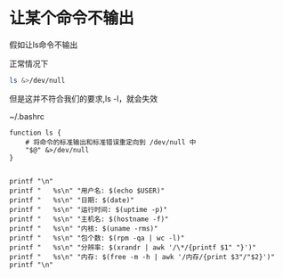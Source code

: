 # 让某个命令不输出

假如让ls命令不输出

正常情况下

```bash
ls &>/dev/null
```



但是这并不符合我们的要求,ls -l，就会失效

~/.bashrc

```bashrc
function ls {
    # 将命令的标准输出和标准错误重定向到 /dev/null 中
    "$@" &>/dev/null
}


printf "\n"
printf "   %s\n" "用户名: $(echo $USER)"
printf "   %s\n" "日期: $(date)"
printf "   %s\n" "运行时间: $(uptime -p)"
printf "   %s\n" "主机名: $(hostname -f)"
printf "   %s\n" "内核: $(uname -rms)"
printf "   %s\n" "包个数: $(rpm -qa | wc -l)"
printf "   %s\n" "分辨率: $(xrandr | awk '/\*/{printf $1" "}')"
printf "   %s\n" "内存: $(free -m -h | awk '/内存/{print $3"/"$2}')"
printf "\n"




```

